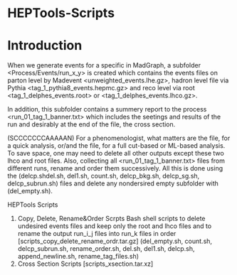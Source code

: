 # HEPTools-Scripts
# Introduction
When we generate events for a specific <Process> in MadGraph, a subfolder <Process/Events/run_x_y> is created which contains the events files on parton level by Madevent <unweighted_events.lhe.gz>, hadron level file via Pythia <tag_1_pythia8_events.hepmc.gz> and reco level via root <tag_1_delphes_events.root> or <tag_1_delphes_events.lhco.gz>. 

In addition, this subfolder contains a summery report to the process <run_01_tag_1_banner.txt> which includes the seetings and results of the run and desirably at the end of the file, the cross section.

(SCCCCCCCAAAAAN) For a phenomenologist, what matters are the <lhco> file, for a quick analysis, or/and the <root> file, for a full cut-based or ML-based analysis. To save space, one may need to delete all other outputs except these two lhco and root files. Also, collecting all <run_01_tag_1_banner.txt> files from different runs, rename and order them successively. All this is done using the (delcp.shdel.sh, del1.sh, count.sh, delcp_bkg.sh, delcp_sg.sh, delcp_subrun.sh) files and delete any nondersired empty subfolder with (del_empty.sh).

HEPTools Scripts

1. Copy, Delete, Rename&Order Scrpts
   Bash shell scripts to delete undesired events files and keep only the root and lhco files and to rename the output run_i_j files into run_k files in order
   [scripts_copy_delete_rename_ordr.tar.gz]
   (del_empty.sh, count.sh, delcp_subrun.sh, rename_order.sh, del.sh, del1.sh, delcp.sh, append_newline.sh, rename_tag_files.sh)
3. Cross Section Scripts
   [scripts_xsection.tar.xz]
